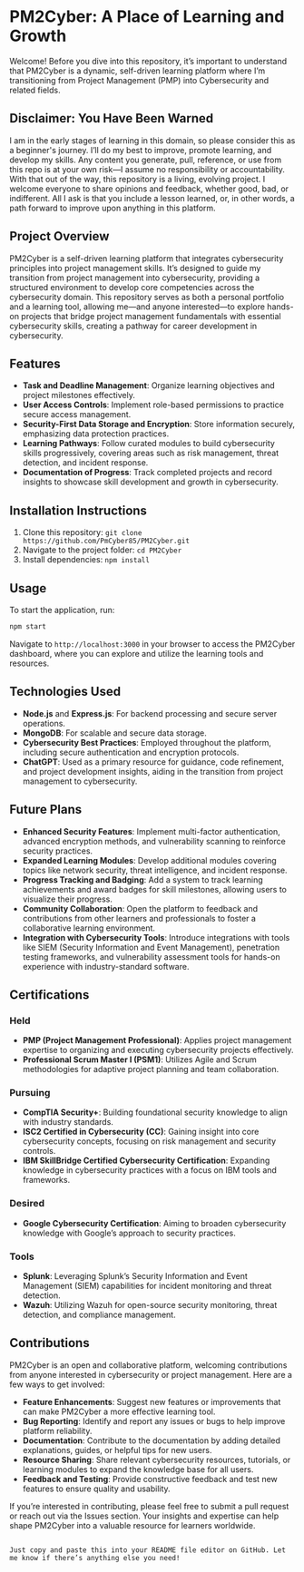 # PM2Cyber: A Place of Learning and Growth
Welcome! Before you dive into this repository, it’s important to understand that PM2Cyber is a dynamic, self-driven learning platform where I’m transitioning from Project Management (PMP) into Cybersecurity and related fields.

## Disclaimer: You Have Been Warned
I am in the early stages of learning in this domain, so please consider this as a beginner's journey. I’ll do my best to improve, promote learning, and develop my skills. Any content you generate, pull, reference, or use from this repo is at your own risk—I assume no responsibility or accountability. With that out of the way, this repository is a living, evolving project. I welcome everyone to share opinions and feedback, whether good, bad, or indifferent. All I ask is that you include a lesson learned, or, in other words, a path forward to improve upon anything in this platform.

## Project Overview
PM2Cyber is a self-driven learning platform that integrates cybersecurity principles into project management skills. It’s designed to guide my transition from project management into cybersecurity, providing a structured environment to develop core competencies across the cybersecurity domain. This repository serves as both a personal portfolio and a learning tool, allowing me—and anyone interested—to explore hands-on projects that bridge project management fundamentals with essential cybersecurity skills, creating a pathway for career development in cybersecurity.

## Features
- **Task and Deadline Management**: Organize learning objectives and project milestones effectively.
- **User Access Controls**: Implement role-based permissions to practice secure access management.
- **Security-First Data Storage and Encryption**: Store information securely, emphasizing data protection practices.
- **Learning Pathways**: Follow curated modules to build cybersecurity skills progressively, covering areas such as risk management, threat detection, and incident response.
- **Documentation of Progress**: Track completed projects and record insights to showcase skill development and growth in cybersecurity.

## Installation Instructions
1. Clone this repository: `git clone https://github.com/PmCyber85/PM2Cyber.git`
2. Navigate to the project folder: `cd PM2Cyber`
3. Install dependencies: `npm install`

## Usage
To start the application, run:
```bash
npm start
```
Navigate to `http://localhost:3000` in your browser to access the PM2Cyber dashboard, where you can explore and utilize the learning tools and resources.

## Technologies Used
- **Node.js** and **Express.js**: For backend processing and secure server operations.
- **MongoDB**: For scalable and secure data storage.
- **Cybersecurity Best Practices**: Employed throughout the platform, including secure authentication and encryption protocols.
- **ChatGPT**: Used as a primary resource for guidance, code refinement, and project development insights, aiding in the transition from project management to cybersecurity.

## Future Plans
- **Enhanced Security Features**: Implement multi-factor authentication, advanced encryption methods, and vulnerability scanning to reinforce security practices.
- **Expanded Learning Modules**: Develop additional modules covering topics like network security, threat intelligence, and incident response.
- **Progress Tracking and Badging**: Add a system to track learning achievements and award badges for skill milestones, allowing users to visualize their progress.
- **Community Collaboration**: Open the platform to feedback and contributions from other learners and professionals to foster a collaborative learning environment.
- **Integration with Cybersecurity Tools**: Introduce integrations with tools like SIEM (Security Information and Event Management), penetration testing frameworks, and vulnerability assessment tools for hands-on experience with industry-standard software.

## Certifications

### Held
- **PMP (Project Management Professional)**: Applies project management expertise to organizing and executing cybersecurity projects effectively.
- **Professional Scrum Master I (PSM1)**: Utilizes Agile and Scrum methodologies for adaptive project planning and team collaboration.

### Pursuing
- **CompTIA Security+**: Building foundational security knowledge to align with industry standards.
- **ISC2 Certified in Cybersecurity (CC)**: Gaining insight into core cybersecurity concepts, focusing on risk management and security controls.
- **IBM SkillBridge Certified Cybersecurity Certification**: Expanding knowledge in cybersecurity practices with a focus on IBM tools and frameworks.

### Desired
- **Google Cybersecurity Certification**: Aiming to broaden cybersecurity knowledge with Google’s approach to security practices.

### Tools
- **Splunk**: Leveraging Splunk’s Security Information and Event Management (SIEM) capabilities for incident monitoring and threat detection.
- **Wazuh**: Utilizing Wazuh for open-source security monitoring, threat detection, and compliance management.

## Contributions
PM2Cyber is an open and collaborative platform, welcoming contributions from anyone interested in cybersecurity or project management. Here are a few ways to get involved:

- **Feature Enhancements**: Suggest new features or improvements that can make PM2Cyber a more effective learning tool.
- **Bug Reporting**: Identify and report any issues or bugs to help improve platform reliability.
- **Documentation**: Contribute to the documentation by adding detailed explanations, guides, or helpful tips for new users.
- **Resource Sharing**: Share relevant cybersecurity resources, tutorials, or learning modules to expand the knowledge base for all users.
- **Feedback and Testing**: Provide constructive feedback and test new features to ensure quality and usability.

If you’re interested in contributing, please feel free to submit a pull request or reach out via the Issues section. Your insights and expertise can help shape PM2Cyber into a valuable resource for learners worldwide.
```

Just copy and paste this into your README file editor on GitHub. Let me know if there’s anything else you need!

